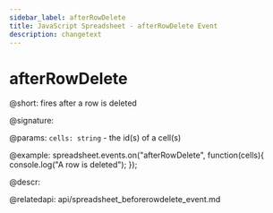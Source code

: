 ```yaml
---
sidebar_label: afterRowDelete
title: JavaScript Spreadsheet - afterRowDelete Event
description: changetext
---
```


# afterRowDelete

@short: fires after a row is deleted

@signature:

@params:
`cells: string` - the id(s) of a cell(s)

@example:
spreadsheet.events.on("afterRowDelete", function(cells){
	console.log("A row is deleted");
});

@descr:

@relatedapi:
api/spreadsheet_beforerowdelete_event.md

